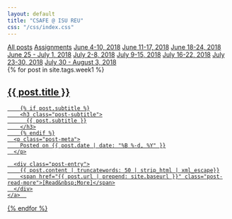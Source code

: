 ```yaml
---
layout: default
title: "CSAFE @ ISU REU"
css: "/css/index.css"
---
```


<div class="list-filters">
  <a href="/reu18" class="list-filter">All posts</a>
  <a href="/reu18/assignments" class="list-filter">Assignments</a>
    <a href="/reu18/week1" class="list-filter">June 4-10, 2018</a>
  <a href="/reu18/week2" class="list-filter">June 11-17, 2018</a>
  <a href="/reu18/week3" class="list-filter filter-selected">June 18-24, 2018</a>
  <a href="/reu18/week4" class="list-filter">June 25 - July 1, 2018</a>
  <a href="/reu18/week5" class="list-filter">July 2-8, 2018</a>
  <a href="/reu18/week6" class="list-filter">July 9-15, 2018</a>
  <a href="/reu18/week7" class="list-filter">July 16-22, 2018</a>
  <a href="/reu18/week8" class="list-filter">July 23-30, 2018</a>
    <a href="/reu18/week8" class="list-filter">July 30 - August 3, 2018</a>
</div>

<div class="posts-list">
  {% for post in site.tags.week1 %}
  <article>
    <a class="post-preview" href="{{ post.url | prepend: site.baseurl }}">
	    <h2 class="post-title">{{ post.title }}</h2>
	
	    {% if post.subtitle %}
	    <h3 class="post-subtitle">
	      {{ post.subtitle }}
	    </h3>
	    {% endif %}
      <p class="post-meta">
        Posted on {{ post.date | date: "%B %-d, %Y" }}
      </p>

      <div class="post-entry">
        {{ post.content | truncatewords: 50 | strip_html | xml_escape}}
        <span href="{{ post.url | prepend: site.baseurl }}" class="post-read-more">[Read&nbsp;More]</span>
      </div>
    </a>  
   </article>
  {% endfor %}
</div>